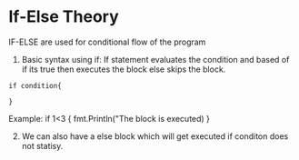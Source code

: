 # If-Else Theory

IF-ELSE are used for conditional flow of the program

1. Basic syntax using if: If statement evaluates the condition and based of if its true then executes the block else skips the block. 
```
if condition{

}
```
Example:
if 1<3 {
    fmt.Println("The block is executed)
}

2. We can also have a else block which will get executed if conditon does not statisy. 